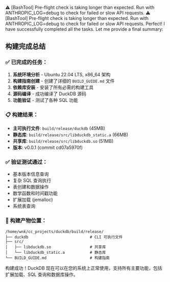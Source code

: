 ⚠️  [BashTool] Pre-flight check is taking longer than expected. Run with ANTHROPIC_LOG=debug to check for failed or slow API requests.
⚠️  [BashTool] Pre-flight check is taking longer than expected. Run with ANTHROPIC_LOG=debug to check for failed or slow API requests.
Perfect! I have successfully completed all the tasks. Let me provide a final summary:

## 构建完成总结

### ✅ 已完成的任务：

1. **系统环境分析** - Ubuntu 22.04 LTS, x86_64 架构
2. **构建指南创建** - 创建了详细的 `BUILD_GUIDE.md` 文件
3. **依赖库安装** - 安装了所有必需的构建工具
4. **源码编译** - 成功编译了 DuckDB 源码
5. **功能验证** - 测试了各种 SQL 功能

### 📋 构建结果：

- **主可执行文件**: `build/release/duckdb` (45MB)
- **静态库**: `build/release/src/libduckdb_static.a` (66MB)
- **共享库**: `build/release/src/libduckdb.so` (51MB)
- **版本**: v0.0.1 (commit cd07a5970f)

### ✅ 验证测试通过：

- 基本版本信息查询
- 复杂 SQL 查询执行
- 表创建和数据操作
- 数学函数和时间戳功能
- 扩展加载 (jemalloc)
- 系统表查询

### 📁 构建产物位置：

```
/home/wnk/cc_projects/duckdb/build/release/
├── duckdb                           # CLI 可执行文件
├── src/
│   ├── libduckdb.so                 # 共享库
│   └── libduckdb_static.a           # 静态库
└── BUILD_GUIDE.md                   # 构建指南
```

构建成功！DuckDB 现在可以在您的系统上正常使用，支持所有主要功能，包括扩展加载、SQL 查询和数据库操作。
